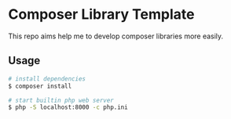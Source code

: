 # Composer Library Template

This repo aims help me to develop composer libraries more easily.

## Usage

```bash
# install dependencies
$ composer install

# start builtin php web server
$ php -S localhost:8000 -c php.ini
```
